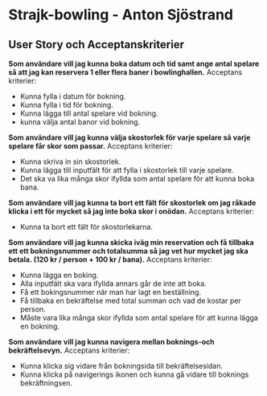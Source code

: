 # Strajk-bowling - Anton Sjöstrand

## User Story och Acceptanskriterier

**Som användare vill jag kunna boka datum och tid samt ange antal spelare så att jag kan reservera 1 eller flera baner i bowlinghallen.**
Acceptans kriterier: 
- Kunna fylla i datum för bokning.
- Kunna fylla i tid för bokning.
- Kunna lägga till antal spelare vid bokning.
- kunna välja antal banor vid bokning.

**Som användare vill jag kunna välja skostorlek för varje spelare så varje spelare får skor som passar.**
Acceptans kriterier:
- Kunna skriva in sin skostorlek. 
- Kunna lägga till inputfält för att fylla i skostorlek till varje spelare. 
- Det ska va lika många skor ifyllda som antal spelare för att kunna boka bana.

**Som användare vill jag kunna ta bort ett fält för skostorlek om jag råkade klicka i ett för mycket så jag inte boka skor i onödan.**
Acceptans kriterier:
- Kunna ta bort ett fält för skostorlekarna.

**Som användare vill jag kunna skicka iväg min reservation och få tillbaka ett ett bokningsnummer och totalsumma så jag vet hur mycket jag ska betala. (120 kr / person + 100 kr / bana).**
Acceptans kriterier:
- Kunna lägga en boking.
- Alla inputfält ska vara ifyllda annars går de inte att boka.
- Få ett bokingsnummer när man har lagt en beställning.
- Få tillbaka en bekräftelse med total summan och vad de kostar per person.
- Måste vara lika många skor ifyllda som antal spelare för att kunna lägga en bokning.

**Som användare vill jag kunna navigera mellan boknings-och bekräftelsevyn.**
Acceptans kriterier: 
- Kunna klicka sig vidare från bokningsida till bekräftelsesidan. 
- Kunna klicka på navigerings ikonen och kunna gå vidare till boknings bekräftningsen.











